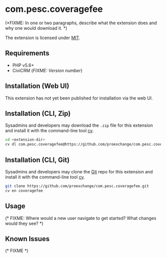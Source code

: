 # com.pesc.coveragefee

(*FIXME: In one or two paragraphs, describe what the extension does and why one would download it. *)

The extension is licensed under [MIT](LICENSE.txt).

## Requirements

* PHP v5.6+
* CiviCRM (*FIXME: Version number*)

## Installation (Web UI)

This extension has not yet been published for installation via the web UI.

## Installation (CLI, Zip)

Sysadmins and developers may download the `.zip` file for this extension and
install it with the command-line tool [cv](https://github.com/civicrm/cv).

```bash
cd <extension-dir>
cv dl com.pesc.coveragefee@https://github.com/proexchange/com.pesc.coveragefee/archive/master.zip
```

## Installation (CLI, Git)

Sysadmins and developers may clone the [Git](https://en.wikipedia.org/wiki/Git) repo for this extension and
install it with the command-line tool [cv](https://github.com/civicrm/cv).

```bash
git clone https://github.com/proexchange/com.pesc.coveragefee.git
cv en coveragefee
```

## Usage

(* FIXME: Where would a new user navigate to get started? What changes would they see? *)

## Known Issues

(* FIXME *)
